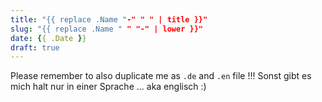 ```yaml
---
title: "{{ replace .Name "-" " " | title }}"
slug: "{{ replace .Name " " "-" | lower }}"
date: {{ .Date }}
draft: true
---
```


Please remember to also duplicate me as `.de` and `.en` file !!!
Sonst gibt es mich halt nur in einer Sprache ... aka englisch :)